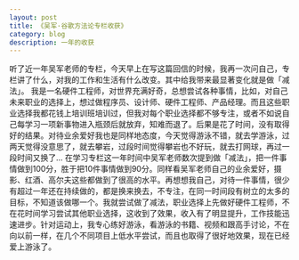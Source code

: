 ```yaml
---
layout: post
title: 《吴军·谷歌方法论专栏收获》
category: blog
description: 一年的收获  
---
```



听了近一年吴军老师的专栏，今天早上在写这篇回信的时候，我再一次问自己，专栏讲了什么，对我的工作和生活有什么改变。其中给我带来最显著变化就是做「减法」。
我是一名硬件工程师，对世界充满好奇，总想尝试各种事情，比如，对自己未来职业的选择上，想过做程序员、设计师、硬件工程师、产品经理。而且这些职业选择我都花钱上培训班培训过，但我对每个职业选择都不够专注，或者不如说自己每学习一项新事物进入瓶颈后就放弃，知难而退了。后果是花了时间，没有取得好的结果。对待业余爱好我也是同样地态度，今天觉得游泳不错，就去学游泳，过两天觉得没意思了，就去攀岩，过段时间觉得攀岩也不好玩，就去打网球，再过一段时间又换了... 
在学习专栏这一年时间中吴军老师数次提到做「减法」，把一件事情做到100分，胜于把10件事情做到90分。同样看吴军老师自己的业余爱好，摄影、红酒、高尔夫这些都做到了很高的水平。再想想我自己，对待一件事情，很少有超过一年还在持续做的，都是换来换去，不专注，在同一时间段有树立的太多的目标，不知道该做哪一个。我就尝试做了减法，职业选择上先做好硬件工程师，不在花时间学习尝试其他职业选择，这收到了效果，收入有了明显提升，工作技能迅速进步。针对运动上，我专心练好游泳，看游泳的书籍、视频和跟高手讨论，不在向以前一样，在几个不同项目上低水平尝试，而且也取得了很好地效果，现在已经爱上游泳了。      



